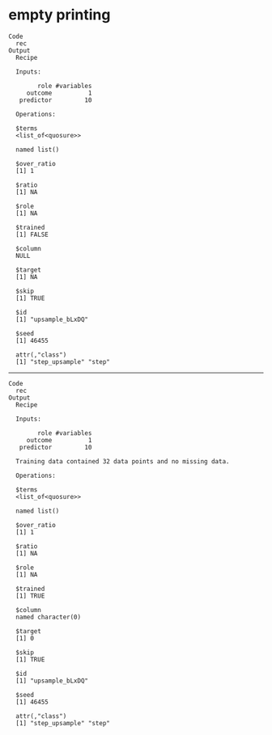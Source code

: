 # empty printing

    Code
      rec
    Output
      Recipe
      
      Inputs:
      
            role #variables
         outcome          1
       predictor         10
      
      Operations:
      
      $terms
      <list_of<quosure>>
      
      named list()
      
      $over_ratio
      [1] 1
      
      $ratio
      [1] NA
      
      $role
      [1] NA
      
      $trained
      [1] FALSE
      
      $column
      NULL
      
      $target
      [1] NA
      
      $skip
      [1] TRUE
      
      $id
      [1] "upsample_bLxDQ"
      
      $seed
      [1] 46455
      
      attr(,"class")
      [1] "step_upsample" "step"         

---

    Code
      rec
    Output
      Recipe
      
      Inputs:
      
            role #variables
         outcome          1
       predictor         10
      
      Training data contained 32 data points and no missing data.
      
      Operations:
      
      $terms
      <list_of<quosure>>
      
      named list()
      
      $over_ratio
      [1] 1
      
      $ratio
      [1] NA
      
      $role
      [1] NA
      
      $trained
      [1] TRUE
      
      $column
      named character(0)
      
      $target
      [1] 0
      
      $skip
      [1] TRUE
      
      $id
      [1] "upsample_bLxDQ"
      
      $seed
      [1] 46455
      
      attr(,"class")
      [1] "step_upsample" "step"         


